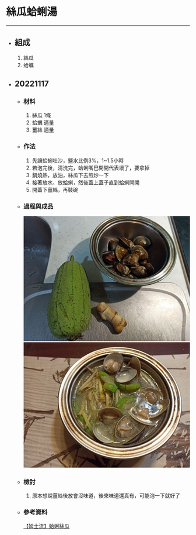 # 絲瓜蛤蜊湯
---
+ ## 組成
  1. 絲瓜
  2. 蛤蠣

+ ## 20221117
  + ### 材料
    1. 絲瓜 1條
    2. 蛤蠣 適量
    3. 薑絲 適量
  
  + ### 作法
    1. 先讓蛤蜊吐沙，鹽水比例3%，1~1.5小時
    2. 若泡完後，清洗完，蛤蜊嘴巴開開代表壞了，要拿掉
    3. 鍋燒熱，放油，絲瓜下去煎炒一下
    4. 接著放水、放蛤蜊，然後蓋上蓋子直到蛤蜊開開
    5. 開蓋下薑絲，再裝碗
  
  + ### 過程與成品
    ![](../../Image/20221117_1.jpg)
    ![](../../Image/20221117_2.jpg)
  
  + ### 檢討
    1. 原本想說薑絲後放會沒味道，後來味道還真有，可能泡一下就好了
  
  + ### 參考資料
    [【姆士流】蛤蜊絲瓜](https://youtu.be/ns_7P4ts-Rs)